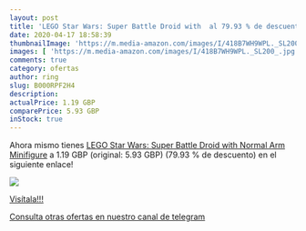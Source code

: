 ```yaml
---
layout: post
title: 'LEGO Star Wars: Super Battle Droid with  al 79.93 % de descuento'
date: 2020-04-17 18:58:39
thumbnailImage: 'https://m.media-amazon.com/images/I/418B7WH9WPL._SL200_.jpg'
images: [ 'https://m.media-amazon.com/images/I/418B7WH9WPL._SL200_.jpg' ]
comments: true
category: ofertas
author: ring
slug: B000RPF2H4
description:
actualPrice: 1.19 GBP
comparePrice: 5.93 GBP
inStock: true
---
```


Ahora mismo tienes [LEGO Star Wars: Super Battle Droid with Normal Arm Minifigure](https://www.amazon.com/dp/B000RPF2H4/?tag=redken08-20) a 1.19 GBP (original: 5.93 GBP) (79.93 %  de descuento) en el siguiente enlace!

[![](https://m.media-amazon.com/images/I/418B7WH9WPL._SL200_.jpg)](https://www.amazon.com/dp/B000RPF2H4/?tag=redken08-20)

[Visítala!!!](https://www.amazon.com/dp/B000RPF2H4/?tag=redken08-20)

[Consulta otras ofertas en nuestro canal de telegram](https://t.me/s/ofertas25)
